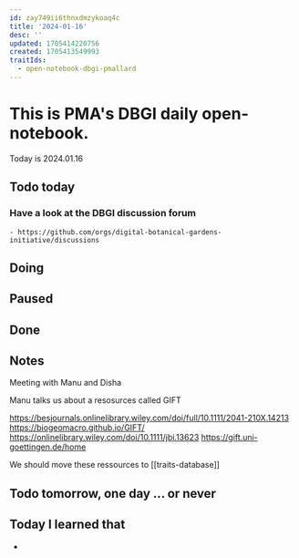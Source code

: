 ```yaml
---
id: zay749ii6thnxdmzykoaq4c
title: '2024-01-16'
desc: ''
updated: 1705414220756
created: 1705413549993
traitIds:
  - open-notebook-dbgi-pmallard
---
```



# This is PMA's DBGI daily open-notebook.

Today is 2024.01.16

## Todo today

### Have a look at the DBGI discussion forum
    - https://github.com/orgs/digital-botanical-gardens-initiative/discussions
###
###

## Doing

## Paused

## Done

## Notes

Meeting with Manu and Disha

Manu talks us about a resosurces called GIFT 

https://besjournals.onlinelibrary.wiley.com/doi/full/10.1111/2041-210X.14213
https://biogeomacro.github.io/GIFT/
https://onlinelibrary.wiley.com/doi/10.1111/jbi.13623
https://gift.uni-goettingen.de/home


We should move these ressources to [[traits-database]]



## Todo tomorrow, one day ... or never

###
###
###


## Today I learned that

-